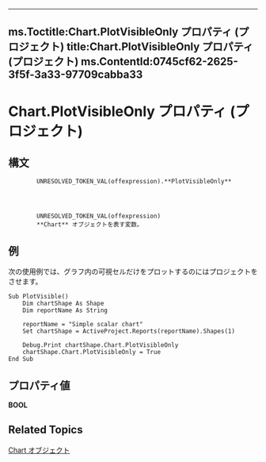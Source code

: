 
---
ms.Toctitle:Chart.PlotVisibleOnly プロパティ (プロジェクト)
title:Chart.PlotVisibleOnly プロパティ (プロジェクト)
ms.ContentId:0745cf62-2625-3f5f-3a33-97709cabba33
---
# Chart.PlotVisibleOnly プロパティ (プロジェクト)





## 構文

            UNRESOLVED_TOKEN_VAL(offexpression).**PlotVisibleOnly**




            UNRESOLVED_TOKEN_VAL(offexpression)
            **Chart** オブジェクトを表す変数。



## 例
次の使用例では、グラフ内の可視セルだけをプロットするのにはプロジェクトをさせます。

```vba
Sub PlotVisible()
    Dim chartShape As Shape
    Dim reportName As String
    
    reportName = "Simple scalar chart"
    Set chartShape = ActiveProject.Reports(reportName).Shapes(1)
    
    Debug.Print chartShape.Chart.PlotVisibleOnly
    chartShape.Chart.PlotVisibleOnly = True
End Sub
```




## プロパティ値
**BOOL**



## Related Topics

[Chart オブジェクト](810d4ec1-69d2-c432-b9da-57042b783b85.md)





